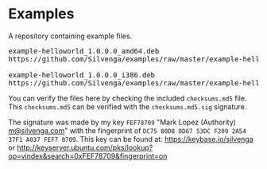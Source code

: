 Examples
========

A repository containing example files.

<pre>
example-helloworld_1.0.0.0_amd64.deb
https://github.com/Silvenga/examples/raw/master/example-helloworld_1.0.0.0_amd64.deb

example-helloworld_1.0.0.0_i386.deb
https://github.com/Silvenga/examples/raw/master/example-helloworld_1.0.0.0_i386.deb
</pre>

You can verify the files here by checking the included `checksums.md5` file. This `checksums.md5` can be verified with the `checksums.md5.sig` signature. 

The signature was made by my key `FEF78709` "Mark Lopez (Authority) <m@silvenga.com>" with the fingerprint of `DC75 80D8 0D67 53DC F209 2A54 37F1 A037 FEF7 8709`. This key can be found at: https://keybase.io/silvenga or http://keyserver.ubuntu.com/pks/lookup?op=vindex&search=0xFEF78709&fingerprint=on

